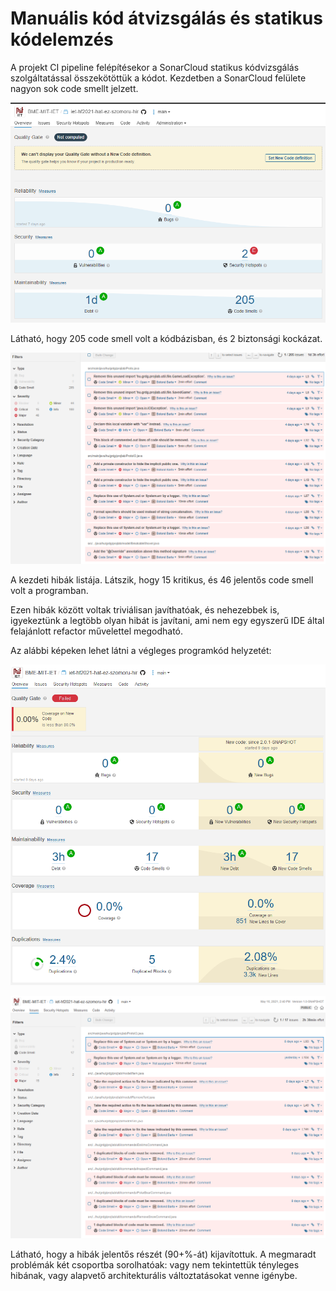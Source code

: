 # Manuális kód átvizsgálás és statikus kódelemzés

A projekt CI pipeline felépítésekor a SonarCloud statikus kódvizsgálás szolgáltatással összekötöttük a kódot. Kezdetben a SonarCloud felülete nagyon sok code smellt jelzett.

![](figure/sonarcloud_overview.png)
 
Látható, hogy 205 code smell volt a kódbázisban, és 2 biztonsági kockázat.

![](figure/sonacloud_issues.png)

A kezdeti hibák listája. Látszik, hogy 15 kritikus, és 46 jelentős code smell volt a programban.

Ezen hibák között voltak triviálisan javíthatóak, és nehezebbek is, igyekeztünk a legtöbb olyan hibát is javítani, ami nem egy egyszerű IDE által felajánlott refactor művelettel megodható.

Az alábbi képeken lehet látni a végleges programkód helyzetét:

![](figure/sonarcloud_overview_final.png)

![](figure/sonarcloud_issues_final.png)

Látható, hogy a hibák jelentős részét (90+%-át) kijavítottuk. A megmaradt problémák két csoportba sorolhatóak: vagy nem tekintettük tényleges hibának, vagy alapvető architekturális változtatásokat venne igénybe.